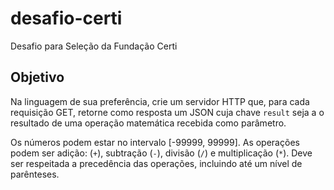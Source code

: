 # desafio-certi
Desafio para Seleção da Fundação Certi

## Objetivo 

 Na linguagem de sua preferência, crie um servidor HTTP que, para cada requisição GET, retorne como resposta um JSON cuja chave `result` seja a o resultado de uma operação matemática recebida como parâmetro.
 
Os números podem estar no intervalo [-99999, 99999].
As operações podem ser adição: (`+`), subtração (`-`), divisão (`/`) e multiplicação (`*`).
Deve ser respeitada a precedência das operações, incluindo até um nível de parênteses.
